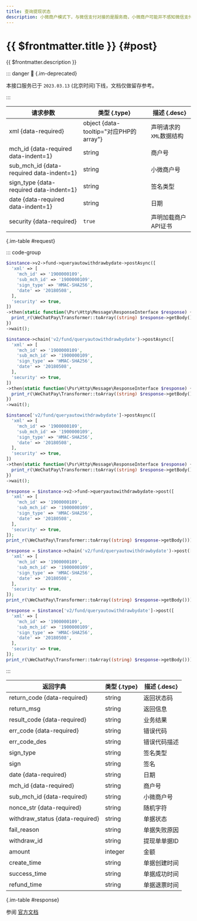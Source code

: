 ```yaml
---
title: 查询提现状态
description: 小微商户模式下，与微信支付对接的是服务商，小微商户可能并不感知微信支付，小微商户的日常维护，是登录服务商自建的APP或者公众号，来查询提现状态等等。本API即提供自动提现查询能力给到服务商。说明：1、反映的是小微商户历史自动提现单据的相关信息；2、资金账单中涉及金额的字段单位为“分”。
---
```


# {{ $frontmatter.title }} {#post}

{{ $frontmatter.description }}

::: danger :no_entry_sign: {.im-deprecated}

本接口服务已于 `2023.03.13` (北京时间)下线，文档仅做留存参考。

:::

| 请求参数 | 类型 {.type} | 描述 {.desc}
| --- | --- | ---
| xml {data-required} | object {data-tooltip="对应PHP的array"} | 声明请求的`XML`数据结构
| mch_id {data-required data-indent=1} | string | 商户号
| sub_mch_id {data-required data-indent=1} | string | 小微商户号
| sign_type {data-required data-indent=1} | string | 签名类型
| date {data-required data-indent=1} | string | 日期
| security {data-required} | `true` | 声明加载商户API证书

{.im-table #request}

::: code-group

```php [异步纯链式]
$instance->v2->fund->queryautowithdrawbydate->postAsync([
  'xml' => [
    'mch_id' => '1900000109',
    'sub_mch_id' => '1900000109',
    'sign_type' => 'HMAC-SHA256',
    'date' => '20180508',
  ],
  'security' => true,
])
->then(static function(\Psr\Http\Message\ResponseInterface $response) {
  print_r(\WeChatPay\Transformer::toArray((string) $response->getBody()));
})
->wait();
```

```php [异步声明式]
$instance->chain('v2/fund/queryautowithdrawbydate')->postAsync([
  'xml' => [
    'mch_id' => '1900000109',
    'sub_mch_id' => '1900000109',
    'sign_type' => 'HMAC-SHA256',
    'date' => '20180508',
  ],
  'security' => true,
])
->then(static function(\Psr\Http\Message\ResponseInterface $response) {
  print_r(\WeChatPay\Transformer::toArray((string) $response->getBody()));
})
->wait();
```

```php [异步属性式]
$instance['v2/fund/queryautowithdrawbydate']->postAsync([
  'xml' => [
    'mch_id' => '1900000109',
    'sub_mch_id' => '1900000109',
    'sign_type' => 'HMAC-SHA256',
    'date' => '20180508',
  ],
  'security' => true,
])
->then(static function(\Psr\Http\Message\ResponseInterface $response) {
  print_r(\WeChatPay\Transformer::toArray((string) $response->getBody()));
})
->wait();
```

```php [同步纯链式]
$response = $instance->v2->fund->queryautowithdrawbydate->post([
  'xml' => [
    'mch_id' => '1900000109',
    'sub_mch_id' => '1900000109',
    'sign_type' => 'HMAC-SHA256',
    'date' => '20180508',
  ],
  'security' => true,
]);
print_r(\WeChatPay\Transformer::toArray((string) $response->getBody()));
```

```php [同步声明式]
$response = $instance->chain('v2/fund/queryautowithdrawbydate')->post([
  'xml' => [
    'mch_id' => '1900000109',
    'sub_mch_id' => '1900000109',
    'sign_type' => 'HMAC-SHA256',
    'date' => '20180508',
  ],
  'security' => true,
]);
print_r(\WeChatPay\Transformer::toArray((string) $response->getBody()));
```

```php [同步属性式]
$response = $instance['v2/fund/queryautowithdrawbydate']->post([
  'xml' => [
    'mch_id' => '1900000109',
    'sub_mch_id' => '1900000109',
    'sign_type' => 'HMAC-SHA256',
    'date' => '20180508',
  ],
  'security' => true,
]);
print_r(\WeChatPay\Transformer::toArray((string) $response->getBody()));
```

:::

| 返回字典 | 类型 {.type} | 描述 {.desc}
| --- | --- | ---
| return_code {data-required}| string | 返回状态码
| return_msg | string | 返回信息
| result_code {data-required}| string | 业务结果
| err_code {data-required}| string | 错误代码
| err_code_des | string | 错误代码描述
| sign_type | string | 签名类型
| sign | string | 签名
| date {data-required}| string | 日期
| mch_id {data-required}| string | 商户号
| sub_mch_id {data-required}| string | 小微商户号
| nonce_str {data-required}| string | 随机字符
| withdraw_status {data-required}| string | 单据状态
| fail_reason | string | 单据失败原因
| withdraw_id | string | 提现单单据ID
| amount | integer | 金额
| create_time | string | 单据创建时间
| success_time | string | 单据成功时间
| refund_time | string | 单据退票时间

{.im-table #response}

参阅 [官方文档](https://pay.weixin.qq.com/wiki/doc/api/xiaowei.php?chapter=21_1)
